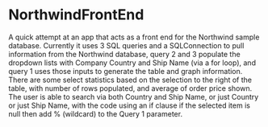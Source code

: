 # NorthwindFrontEnd
A quick attempt at an app that acts as a front end for the Northwind sample database. 
Currently it uses 3 SQL queries and a SQLConnection to pull information from the Northwind database, query 2 and 3 populate the dropdown lists with Company Country and Ship Name (via a for loop), and query 1 uses those inputs to generate the table and graph information.
There are some select statistics based on the selection to the right of the table, with number of rows populated, and average of order price shown.
The user is able to search via both Country and Ship Name, or just Country or just Ship Name, with the code using an if clause if the selected item is null then add % (wildcard) to the Query 1 parameter.
